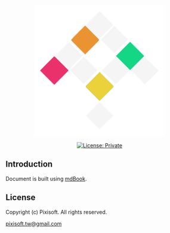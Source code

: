 <p align="center">
  <img src="./etc/logo.png" />
  <p align="center">
  <a href="#"><img alt="License: Private" src="https://img.shields.io/badge/License-Private-green.svg"/></a>
  </p>
</p>

## Introduction

Document is built using [mdBook](https://github.com/rust-lang/mdBook).

## License

Copyright (c) Pixisoft. All rights reserved.

pixisoft.tw@gmail.com

